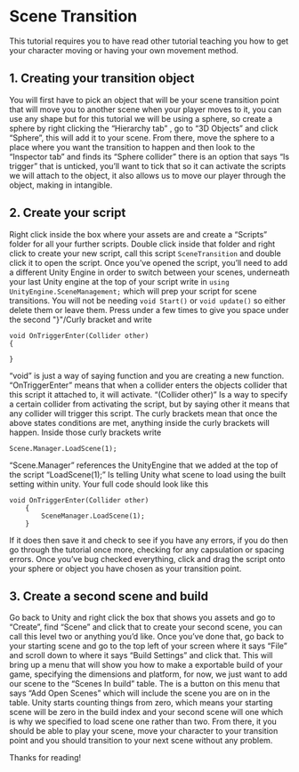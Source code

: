 # Scene Transition

This tutorial requires you to have read other tutorial teaching you how to get your character moving or having your own movement method.

## 1. Creating your transition object

You will first have to pick an object that will be your scene transition point that will move you to another scene when your player moves to it, you can use any shape but for this tutorial we will be using a sphere, so create a sphere by right clicking the “Hierarchy tab” , go to “3D Objects” and click “Sphere”, this will add it to your scene.
From there, move the sphere to a place where you want the transition to happen and then look to the “Inspector tab” and finds its “Sphere collider” there is an option that says “Is trigger” that is unticked, you’ll want to tick that so it can activate the scripts we will attach to the object, it also allows us to move our player through the object, making in intangible.


## 2. Create your script

Right click inside the box where your assets are and create a “Scripts” folder for all your further scripts. Double click inside that folder and right click to create your new script, call this script `SceneTransition` and double click it to open the script.
Once you’ve opened the script, you’ll need to add a different Unity Engine in order to switch between your scenes, underneath your last Unity engine at the top of your script write in `using UnityEngine.SceneManagement;` which will prep your script for scene transitions.
You will not be needing `void Start()` or `void update()` so either delete them or leave them.
Press under a few times to give you space under the second "}"/Curly bracket and write 
```
void OnTriggerEnter(Collider other)
{

}
```
“void” is just a way of saying function and you are creating a new function.
“OnTriggerEnter” means that when a collider enters the objects collider that this script it attached to, it will activate.
“(Collider other)” Is a way to specify a certain collider from activating the script, but by saying other it means that any collider will trigger this script.
The curly brackets mean that once the above states conditions are met, anything inside the curly brackets will happen.
Inside those curly brackets write
```
Scene.Manager.LoadScene(1);
```
“Scene.Manager” references the UnityEngine that we added at the top of the script
“LoadScene(1);” Is telling Unity what scene to load using the built setting within unity.
Your full code should look like this
```
void OnTriggerEnter(Collider other)
    {
        SceneManager.LoadScene(1);
    }
```
If it does then save it and check to see if you have any errors, if you do then go through the tutorial once more, checking for any capsulation or spacing errors.
Once you’ve bug checked everything, click and drag the script onto your sphere or object you have chosen as your transition point.


## 3. Create a second scene and build

Go back to Unity and right click the box that shows you assets and go to “Create”, find “Scene” and click that to create your second scene, you can call this level two or anything you’d like.
Once you’ve done that, go back to your starting scene and go to the top left of your screen where it says “File” and scroll down to where it says “Build Settings” and click that.
This will bring up a menu that will show you how to make a exportable build of your game, specifying the dimensions and platform, for now, we just want to add our scene to the “Scenes In build” table.
The is a button on this menu that says “Add Open Scenes” which will include the scene you are on in the table. 
Unity starts counting things from zero, which means your starting scene will be zero in the build index and your second scene will one which is why we specified to load scene one rather than two.
From there, it you should be able to play your scene, move your character to your transition point and you should transition to your next scene without any problem.

Thanks for reading!

